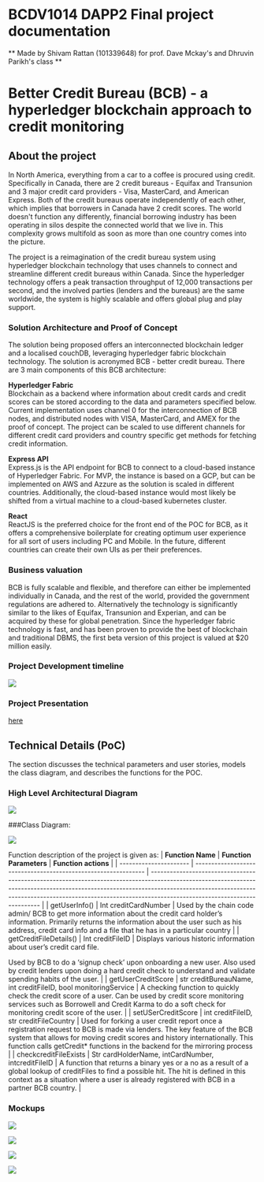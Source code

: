 # BCDV1014 DAPP2 Final project documentation

** Made by Shivam Rattan (101339648) for prof. Dave Mckay's and Dhruvin Parikh's class **  

# Better Credit Bureau (BCB) - a hyperledger blockchain approach to credit monitoring

## About the project

In North America, everything from a car to a coffee is procured using credit. Specifically in Canada, there are 2 credit bureaus - Equifax and Transunion and 3 major credit card providers - Visa, MasterCard, and American Express. Both of the credit bureaus operate independently of each other, which implies that borrowers in Canada have 2 credit scores. The world doesn't function any differently, financial borrowing industry has been operating in silos despite the connected world that we live in. This complexity grows multifold as soon as more than one country comes into the picture. 

The project is a reimagination of the credit bureau system using hyperledger blockchain technology that uses channels to connect and streamline different credit bureaus within Canada. Since the hyperledger technology offers a peak transaction throughput of 12,000 transactions per second, and the involved parties (lenders and the bureaus) are the same worldwide, the system is highly scalable and offers global plug and play support.

### Solution Architecture and Proof of Concept

The solution being proposed offers an interconnected blockchain ledger and a localised couchDB, leveraging hyperledger fabric blockchain technology. The solution is acronymed BCB - better credit bureau. There are 3 main components of this BCB architecture:

**Hyperledger Fabric**  
Blockchain as a backend where information about credit cards and credit scores can be stored according to the data and parameters specified below. Current implementation uses channel 0 for the interconnection of BCB nodes, and distributed nodes with VISA, MasterCard, and AMEX for the proof of concept. The project can be scaled to use different channels for different credit card providers and country specific get methods for fetching credit information.

**Express API**  
Express.js is the API endpoint for BCB to connect to a cloud-based instance of Hyperledger Fabric. For MVP, the instance is based on a GCP, but can be implemented on AWS and Azzure as the solution is scaled in different countries. Additionally, the cloud-based instance would most likely be shifted from a virtual machine to a cloud-based kubernetes cluster.

**React**  
ReactJS is the preferred choice for the front end of the POC for BCB, as it offers a comprehensive boilerplate for creating optimum user experience for all sort of users including PC and Mobile. In the future, different countries can create their own UIs as per their preferences.

### Business valuation
BCB is fully scalable and flexible, and therefore can either be implemented individually in Canada, and the rest of the world, provided the government regulations are adhered to. Alternatively the technology is significantly similar to the likes of Equifax, Transunion and Experian, and can be acquired by these for global penetration. Since the hyperledger fabric technology is fast, and has been proven to provide the best of blockchain and traditional DBMS, the first beta version of this project is valued at $20 million easily.


### Project Development timeline
![](./Screenshots/development-timeline.png)

### Project Presentation
[here](https://github.com/shivamrulz/BCB-Better_Credit_Bureau/raw/main/Files/6.%20Better%20Credit%20Bureau%20-%20Shivam.pptx)

## Technical Details (PoC)

The section discusses the technical parameters and user stories, models the class diagram, and describes the functions for the POC.

### High Level Architectural Diagram

![](./Screenshots/high-level-architectural.png)



###Class Diagram:

![](./Screenshots/Class%20diagram.png)


Function description of the project is given as:
| **Function Name**      | **Function Parameters**                                        | **Function actions**                                                                                                                                                                                                                                                                  |
| ---------------------- | -------------------------------------------------------------- | ------------------------------------------------------------------------------------------------------------------------------------------------------------------------------------------------------------------------------------------------------------------------------------- |
| getUserInfo()          | Int creditCardNumber                                           | Used by the chain code admin/ BCB to get more information about the credit card holder’s information. Primarily returns the information about the user such as his address, credit card info and a file that he has in a particular country                                          |
| getCreditFileDetails() | Int creditFileID                                               | Displays various historic information about user’s credit card file.

Used by BCB to do a ‘signup check’ upon onboarding a new user. Also used by credit lenders upon doing a hard credit check to understand and validate spending habits of the user.                              |
| getUserCreditScore     | str creditBureauName, int creditFileID, bool monitoringService | A checking function to quickly check the credit score of a user. Can be used by credit score monitoring services such as Borrowell and Credit Karma to do a soft check for monitoring credit score of the user.                                                                       |
| setUSerCreditScore     | int creditFileID, str creditFileCountry                        | Used for forking a user credit report once a registration request to BCB is made via lenders. The key feature of the BCB system that allows for moving credit scores and history internationally. This function calls getCredit\* functions in the backend for the mirroring process |
| checkcreditFileExists  | Str cardHolderName, intCardNumber, intcreditFileID             | A function that returns a binary yes or a no as a result of a global lookup of creditFiles to find a possible hit. The hit is defined in this context as a situation where a user is already registered with BCB in a partner BCB country.                                           |

### Mockups

![](./Screenshots/landing-page.png)

![](./Screenshots/login-page.png)

![](./Screenshots/sign-up.png)

![](./Screenshots/credit-report.png)


